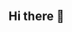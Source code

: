 ## Hi there 👋

<!--
**KunalBhoyar/kunalbhoyar** is a ✨ _special_ ✨ repository because its `README.md` (this file) appears on your GitHub profile.

# Kunal Bhoyar

Currently pursuing a **Master of Science in Information Systems** from **Northeastern University, Boston, MA**, I am a skilled **DevOps Engineer** and **Python developer**. With expertise in programming languages, cloud computing, and data engineering, I excel at developing scalable applications and collaborating with cross-functional teams to deliver impactful solutions.

I am proficient in **Python** and am actively expanding my knowledge in **DevOps** with hands-on experience using **AWS** and **GCP**.

- As a **DevOps Engineer**, I designed and implemented a **Modern Data Stack** process, reducing resource usage by optimizing workflows.
- Previously, as a **Python Product Engineer**, I developed a utilities application that improved server setup efficiency.

I also have extensive experience in managing network infrastructure and automating DevOps practices to improve scalability and efficiency.
